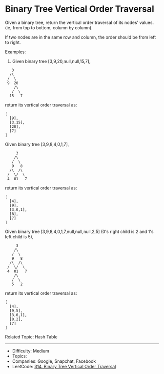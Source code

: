 # Binary Tree Vertical Order Traversal

Given a binary tree, return the vertical order traversal of its nodes' values. (ie, from top to bottom, column by column).

If two nodes are in the same row and column, the order should be from left to right.

Examples:

1. Given binary tree [3,9,20,null,null,15,7],
```
   3
  /\
 /  \
 9  20
    /\
   /  \
  15   7
```
return its vertical order traversal as:
```
[
  [9],
  [3,15],
  [20],
  [7]
]
```
Given binary tree [3,9,8,4,0,1,7],
```
     3
    /\
   /  \
   9   8
  /\  /\
 /  \/  \
 4  01   7
 ```
return its vertical order traversal as:
```
[
  [4],
  [9],
  [3,0,1],
  [8],
  [7]
]
```
Given binary tree [3,9,8,4,0,1,7,null,null,null,2,5] (0's right child is 2 and 1's left child is 5),
```
     3
    /\
   /  \
   9   8
  /\  /\
 /  \/  \
 4  01   7
    /\
   /  \
   5   2
```
return its vertical order traversal as:
```
[
  [4],
  [9,5],
  [3,0,1],
  [8,2],
  [7]
]
```

Related Topic: Hash Table

---

* Difficulty: Medium
* Topics: 
* Companies: Google, Snapchat, Facebook
* LeetCode: [314. Binary Tree Vertical Order Traversal](https://leetcode.com/problems/binary-tree-vertical-order-traversal/description/)
